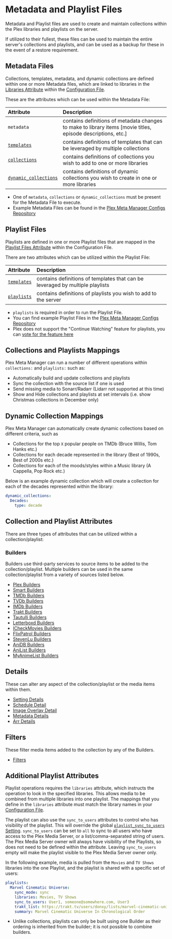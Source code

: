 # Metadata and Playlist Files

Metadata and Playlist files are used to create and maintain collections within the Plex libraries and playlists on the server.

If utilized to their fullest, these files can be used to maintain the entire server's collections and playlists, and can be used as a backup for these in the event of a restore requirement.

## Metadata Files

Collections, templates, metadata, and dynamic collections are defined within one or more Metadata files, which are linked to libraries in the [Libraries Attribute](../config/libraries) within the [Configuration File](../config/configuration.md).

These are the attributes which can be used within the Metadata File:

| Attribute                                            | Description                                                                                                  |
|:-----------------------------------------------------|:-------------------------------------------------------------------------------------------------------------|
| `metadata`                                           | contains definitions of metadata changes to make to library items [movie titles, episode descriptions, etc.] |
| [`templates`](templates)                             | contains definitions of templates that can be leveraged by multiple collections                              |
| [`collections`](#collections-and-playlists-mappings) | contains definitions of collections you wish to add to one or more libraries                                 |
| [`dynamic_collections`](dynamic)                     | contains definitions of dynamic collections you wish to create in one or more libraries                      |

* One of `metadata`, `collections` or `dynamic_collections` must be present for the Metadata File to execute.
* Example Metadata Files can be found in the [Plex Meta Manager Configs Repository](https://github.com/meisnate12/Plex-Meta-Manager-Configs)

## Playlist Files

Playlists are defined in one or more Playlist files that are mapped in the [Playlist Files Attribute](../config/playlist) within the Configuration File.

There are two attributes which can be utilized within the Playlist File:

| Attribute                                      | Description                                                                   |
|:-----------------------------------------------|:------------------------------------------------------------------------------|
| [`templates`](templates)                       | contains definitions of templates that can be leveraged by multiple playlists |
| [`playlists`](#additional-playlist-attributes) | contains definitions of playlists you wish to add to the server               |

* `playlists` is required in order to run the Playlist File.
* You can find example Playlist Files in the [Plex Meta Manager Configs Repository](https://github.com/meisnate12/Plex-Meta-Manager-Configs)
* Plex does not support the "Continue Watching" feature for playlists, you can [vote for the feature here](https://forums.plex.tv/t/playlists-remember-position-for-subsequent-resume/84866/39)

## Collections and Playlists Mappings

Plex Meta Manager can run a number of different operations within `collections:` and `playlists:` such as:

* Automatically build and update collections and playlists
* Sync the collection with the source list if one is used
* Send missing media to Sonarr/Radarr (Lidarr not supported at this time)
* Show and Hide collections and playlists at set intervals (i.e. show Christmas collections in December only)


## Dynamic Collection Mappings

Plex Meta Manager can automatically create dynamic collections based on different criteria, such as

* Collections for the top `X` popular people on TMDb (Bruce Willis, Tom Hanks etc.)
* Collections for each decade represented in the library (Best of 1990s, Best of 2000s etc.)
* Collections for each of the moods/styles within a Music library (A Cappella, Pop Rock etc.)

Below is an example dynamic collection which will create a collection for each of the decades represented within the library:

```yaml
dynamic_collections:
  Decades:
    type: decade
```

## Collection and Playlist Attributes

There are three types of attributes that can be utilized within a collection/playlist:

### Builders

Builders use third-party services to source items to be added to the collection/playlist. Multiple builders can be used in the same collection/playlist from a variety of sources listed below.

* [Plex Builders](builders/plex)
* [Smart Builders](builders/smart)
* [TMDb Builders](builders/tmdb)
* [TVDb Builders](builders/tvdb)
* [IMDb Builders](builders/imdb)
* [Trakt Builders](builders/trakt)
* [Tautulli Builders](builders/tautulli)
* [Letterboxd Builders](builders/letterboxd)
* [ICheckMovies Builders](builders/icheckmovies)
* [FlixPatrol Builders](builders/flixpatrol)
* [StevenLu Builders](builders/stevenlu)
* [AniDB Builders](builders/anidb)
* [AniList Builders](builders/anilist)
* [MyAnimeList Builders](builders/myanimelist)

## Details

These can alter any aspect of the collection/playlist or the media items within them.

* [Setting Details](details/setting)
* [Schedule Detail](details/schedule)
* [Image Overlay Detail](details/overlay)
* [Metadata Details](details/metadata)
* [Arr Details](details/arr)

## Filters

These filter media items added to the collection by any of the Builders.

* [Filters](filters)

## Additional Playlist Attributes

Playlist operations requires the `libraries` attribute, which instructs the operation to look in the specified libraries. This allows media to be combined from multiple libraries into one playlist. The mappings that you define in the `libraries` attribute must match the library names in your [Configuration File](../config/configuration).

The playlist can also use the `sync_to_users` attributes to control who has visibility of the playlist. This will override the global [`playlist_sync_to_users` Setting](../config/settings.md#playlist-sync-to-users). `sync_to_users` can be set to `all` to sync to all users who have access to the Plex Media Server, or a list/comma-separated string of users. The Plex Media Server owner will always have visibility of the Playlists, so does not need to be defined within the attribute. Leaving `sync_to_users` empty will make the playlist visible to the Plex Media Server owner only.

In the following example, media is pulled from the `Movies` and `TV Shows` libraries into the one Playlist, and the playlist is shared with a specific set of users:

```yaml
playlists:
  Marvel Cinematic Universe:
    sync_mode: sync
    libraries: Movies, TV Shows
    sync_to_users: User1, someone@somewhere.com, User3
    trakt_list: https://trakt.tv/users/donxy/lists/marvel-cinematic-universe?sort=rank,asc
    summary: Marvel Cinematic Universe In Chronological Order
```
* Unlike collections, playlists can only be built using one Builder as their ordering is inherited from the builder; it is not possible to combine builders.